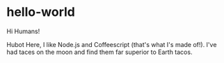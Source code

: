 # hello-world

Hi Humans!

Hubot Here, I like Node.js and Coffeescript (that's what I's made of!).
I've had taces on the moon and find them far superior to Earth tacos.

